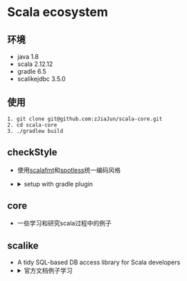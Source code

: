 # Scala ecosystem

## 环境
  * java 1.8
  * scala 2.12.12
  * gradle 6.5
  * scalikejdbc 3.5.0
  
## 使用

  ```
  1. git clone git@github.com:zJiaJun/scala-core.git
  2. cd scala-core
  3. ./gradlew build
  ```
  
## checkStyle
   * 使用[scalafmt](https://scalameta.org/scalafmt/)和[spotless](https://github.com/diffplug/spotless/tree/main/plugin-gradle#scalafmt)统一编码风格
   
   * <details><summary>setup with gradle plugin</summary>
   
        ```
        buildscript {
            dependencies {
                classpath "com.diffplug.spotless:spotless-plugin-gradle:$versions.spotlessPlugin"
            }
        }
        
        apply plugin: "com.diffplug.gradle.spotless"
        spotless {
            scala {
                target '**/*.scala'
                scalafmt("$versions.scalafmt").configFile('checkstyle/.scalafmt.conf')
            }
        }
        ```
        
        ```
        spotlessPlugin.version = 3.28.1
        scalafmt.version = 1.5.1
        具体请看build.gradle和dependencies.gradle
        ```
  </details>

    
## core
  * 一些学习和研究scala过程中的例子
  
## scalike
  * A tidy SQL-based DB access library for Scala developers
  * <details><summary>官方文档例子学习</summary>
    1.<a href="https://github.com/zjiajun/scala-core/blob/master/scalike/src/main/scala/com/github/zjiajun/scalike/IndexExample.scala" target="_blank">IndexExample</a><br>
    2.[ConfigExample](https://github.com/zjiajun/scala-core/blob/master/scalike/src/main/scala/com/github/zjiajun/scalike/ConfigExample.scala)<br>
    3.[ConnectionPoolExample](https://github.com/zjiajun/scala-core/blob/master/scalike/src/main/scala/com/github/zjiajun/scalike/ConnectionPoolExample.scala)<br>
    4.[OperationExample](https://github.com/zjiajun/scala-core/blob/master/scalike/src/main/scala/com/github/zjiajun/scalike/OperationExample.scala)<br>
    5.[TransactionExample](https://github.com/zjiajun/scala-core/blob/master/scalike/src/main/scala/com/github/zjiajun/scalike/TransactionExample.scala)<br>
    6.[AutoSessionExample](https://github.com/zjiajun/scala-core/blob/master/scalike/src/main/scala/com/github/zjiajun/scalike/AutoSessionExample.scala)<br>
    7.[SQLInterpolationExample](https://github.com/zjiajun/scala-core/blob/master/scalike/src/main/scala/com/github/zjiajun/scalike/SQLInterpolationExample.scala)<br>
    8.[QueryDSLExample](https://github.com/zjiajun/scala-core/blob/master/scalike/src/main/scala/com/github/zjiajun/scalike/QueryDSLExample.scala)<br>
  </details>
